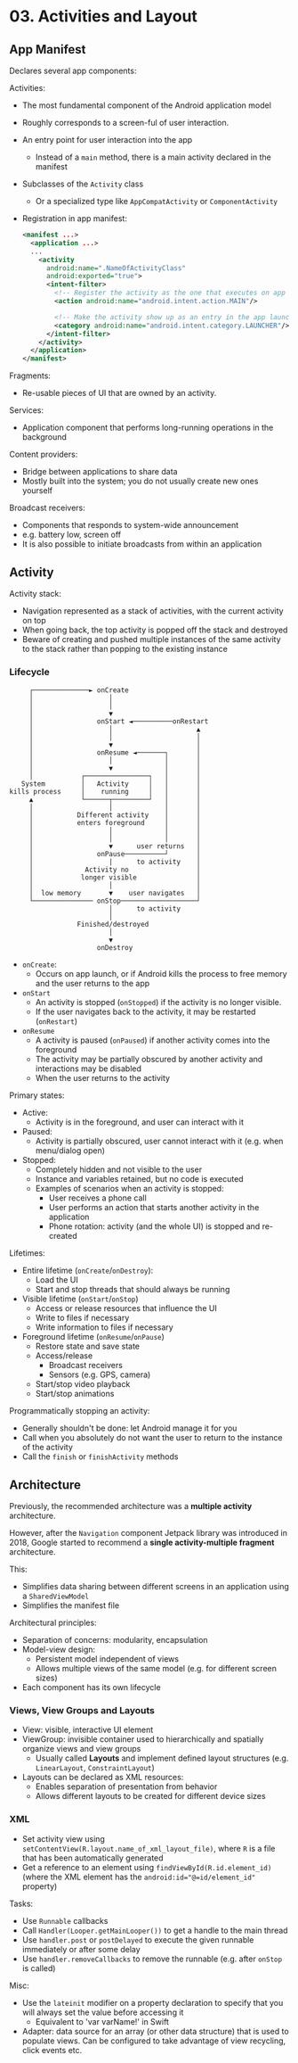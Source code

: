 # 03. Activities and Layout

## App Manifest

Declares several app components:

Activities:

- The most fundamental component of the Android application model
- Roughly corresponds to a screen-ful of user interaction.
- An entry point for user interaction into the app
  - Instead of a `main` method, there is a main activity declared in the manifest
- Subclasses of the `Activity` class
  - Or a specialized type like `AppCompatActivity` or `ComponentActivity`
- Registration in app manifest:

    ```xml
    <manifest ...>
      <application ...>
      ...
        <activity
          android:name=".NameOfActivityClass"
          android:exported="true">
          <intent-filter>
            <!-- Register the activity as the one that executes on app launch -->
            <action android:name="android.intent.action.MAIN"/>

            <!-- Make the activity show up as an entry in the app launcher -->
            <category android:name="android.intent.category.LAUNCHER"/>`
          </intent-filter>
        </activity>
      </application>
    </manifest>
    ```



Fragments:

- Re-usable pieces of UI that are owned by an activity.

Services:

- Application component that performs long-running operations in the background

Content providers:

- Bridge between applications to share data
- Mostly built into the system; you do not usually create new ones yourself

Broadcast receivers:

- Components that responds to system-wide announcement
- e.g. battery low, screen off
- It is also possible to initiate broadcasts from within an application

## Activity

Activity stack:

- Navigation represented as a stack of activities, with the current activity on top
- When going back, the top activity is popped off the stack and destroyed
- Beware of creating and pushed multiple instances of the same activity to the stack rather than popping to the existing instance

### Lifecycle

```
     ┌──────────────► onCreate
     │                   │
     │                   │
     │                   ▼
     │                onStart ◄──────────onRestart
     │                   │                     ▲
     │                   │                     │
     │                   ▼                     │
     │                onResume ◄───────┐       │
     │                   │             │       │
     │                   ▼             │       │
     │            ┌────────────────┐   │       │
   System         │   Activity     │   │       │
kills process     │    running     │   │       │
     ▲            └──────┬─────────┘   │       │
     │                   │             │       │
     │           Different activity    │       │
     │           enters foreground     │       │
     │                   │             │       │
     │                   │             │       │
     │                   ▼      user returns   │
     │                onPause──────────┘       │
     │                   |      to activity    │
     │             Activity no                 │
     │            longer visible               │
     │                   │                     │
     │  low memory       ▼    user navigates   │
     └─────────────── onStop───────────────────┘
                         │      to activity
                         │
                 Finished/destroyed
                         │
                         ▼
                      onDestroy
```

- `onCreate`:
  - Occurs on app launch, or if Android kills the process to free memory and the user returns to the app
- `onStart`
  - An activity is stopped (`onStopped`) if the activity is no longer visible.
   - If the user navigates back to the activity, it may be restarted (`onRestart`)
- `onResume`
  - A activity is paused (`onPaused`) if another activity comes into the foreground
  - The activity may be partially obscured by another activity and interactions may be disabled
  - When the user returns to the activity


Primary states:

- Active:
  - Activity is in the foreground, and user can interact with it
- Paused:
  - Activity is partially obscured, user cannot interact with it (e.g. when menu/dialog open)
- Stopped:
  - Completely hidden and not visible to the user
  - Instance and variables retained, but no code is executed
  - Examples of scenarios when an activity is stopped:
    - User receives a phone call
    - User performs an action that starts another activity in the application
    - Phone rotation: activity (and the whole UI) is stopped and re-created

Lifetimes:

- Entire lifetime (`onCreate`/`onDestroy`):
  - Load the UI
  - Start and stop threads that should always be running
- Visible lifetime (`onStart`/`onStop`)
  - Access or release resources that influence the UI
  - Write to files if necessary
  - Write information to files if necessary
- Foreground lifetime (`onResume`/`onPause`)
  - Restore state and save state
  - Access/release
    - Broadcast receivers
    - Sensors (e.g. GPS, camera)
  - Start/stop video playback
  - Start/stop animations

Programmatically stopping an activity:

- Generally shouldn't be done: let Android manage it for you
- Call when you absolutely do not want the user to return to the instance of the activity
- Call the `finish` or `finishActivity` methods

## Architecture

Previously, the recommended architecture was a **multiple activity** architecture.

However, after the `Navigation` component Jetpack library was introduced in 2018, Google started to recommend a **single activity-multiple fragment** architecture.

This:

- Simplifies data sharing between different screens in an application using a `SharedViewModel`
- Simplifies the manifest file

Architectural principles:

- Separation of concerns: modularity, encapsulation
- Model-view design:
  - Persistent model independent of views
  - Allows multiple views of the same model (e.g. for different screen sizes)
- Each component has its own lifecycle


### Views, View Groups and Layouts

- View: visible, interactive UI element
- ViewGroup: invisible container used to hierarchically and spatially organize views and view groups
  - Usually called **Layouts** and implement defined layout structures (e.g. `LinearLayout`, `ConstraintLayout`)
- Layouts can be declared as XML resources:
  - Enables separation of presentation from behavior
  - Allows different layouts to be created for different device sizes

### XML

- Set activity view using `setContentView(R.layout.name_of_xml_layout_file)`, where `R` is a file that has been automatically generated
- Get a reference to an element using `findViewById(R.id.element_id)` (where the XML element has the `android:id="@=id/element_id"` property)

Tasks:

- Use `Runnable` callbacks
- Call `Handler(Looper.getMainLooper())` to get a handle to the main thread
- Use `handler.post` or `postDelayed` to execute the given runnable immediately or after some delay
- Use `handler.removeCallbacks` to remove the runnable (e.g. after `onStop` is called)

Misc:

- Use the `lateinit` modifier on a property declaration to specify that you will always set the value before accessing it
  - Equivalent to 'var varName!' in Swift
- Adapter: data source for an array (or other data structure) that is used to populate views. Can be configured to take advantage of view recycling, click events etc.
